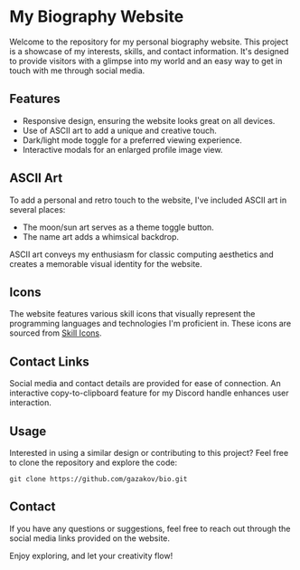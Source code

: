 # My Biography Website

Welcome to the repository for my personal biography website. This project is a showcase of my interests, skills, and contact information. It's designed to provide visitors with a glimpse into my world and an easy way to get in touch with me through social media.

## Features

- Responsive design, ensuring the website looks great on all devices.
- Use of ASCII art to add a unique and creative touch.
- Dark/light mode toggle for a preferred viewing experience.
- Interactive modals for an enlarged profile image view.

## ASCII Art

To add a personal and retro touch to the website, I've included ASCII art in several places:

- The moon/sun art serves as a theme toggle button.
- The name art adds a whimsical backdrop.

ASCII art conveys my enthusiasm for classic computing aesthetics and creates a memorable visual identity for the website.

## Icons

The website features various skill icons that visually represent the programming languages and technologies I'm proficient in. These icons are sourced from [Skill Icons](https://skillicons.dev).

## Contact Links

Social media and contact details are provided for ease of connection. An interactive copy-to-clipboard feature for my Discord handle enhances user interaction.

## Usage

Interested in using a similar design or contributing to this project? Feel free to clone the repository and explore the code:

`git clone https://github.com/gazakov/bio.git`

## Contact

If you have any questions or suggestions, feel free to reach out through the social media links provided on the website.

Enjoy exploring, and let your creativity flow!
